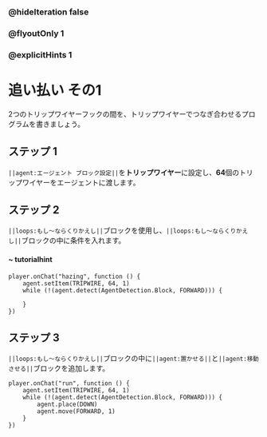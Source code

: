 
### @hideIteration false 
### @flyoutOnly 1
### @explicitHints 1


# 追い払い その1

2つのトリップワイヤーフックの間を、トリップワイヤーでつなぎ合わせるプログラムを書きましょう。

## ステップ 1
``||agent:エージェント ブロック設定||``を**トリップワイヤー**に設定し、**64**個のトリップワイヤーをエージェントに渡します。

## ステップ 2
``||loops:もし～ならくりかえし||``ブロックを使用し、``||loops:もし～ならくりかえし||``ブロックの中に条件を入れます。

#### ~ tutorialhint

```blocks
player.onChat("hazing", function () {
    agent.setItem(TRIPWIRE, 64, 1)
    while (!(agent.detect(AgentDetection.Block, FORWARD))) {
    	
    }
})

``` 
## ステップ 3
``||loops:もし～ならくりかえし||``ブロックの中に``||agent:置かせる||``と``||agent:移動させる||``ブロックを追加します。

```blocks
player.onChat("run", function () {
    agent.setItem(TRIPWIRE, 64, 1)
    while (!(agent.detect(AgentDetection.Block, FORWARD))) {
        agent.place(DOWN)
        agent.move(FORWARD, 1)
    }
})
```